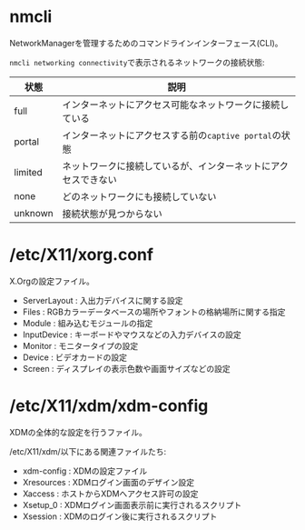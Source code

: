 # nmcli

NetworkManagerを管理するためのコマンドラインインターフェース(CLI)。

`nmcli networking connectivity`で表示されるネットワークの接続状態:

| 状態    | 説明                                                           |
|---------|----------------------------------------------------------------|
| full    | インターネットにアクセス可能なネットワークに接続している       |
| portal  | インターネットにアクセスする前の`captive portal`の状態         |
| limited | ネットワークに接続しているが、インターネットにアクセスできない |
| none    | どのネットワークにも接続していない                             |
| unknown | 接続状態が見つからない                                         |

# /etc/X11/xorg.conf

X.Orgの設定ファイル。

- ServerLayout : 入出力デバイスに関する設定
- Files : RGBカラーデータベースの場所やフォントの格納場所に関する指定
- Module : 組み込むモジュールの指定
- InputDevice : キーボードやマウスなどの入力デバイスの設定
- Monitor : モニタータイプの設定
- Device : ビデオカードの設定
- Screen : ディスプレイの表示色数や画面サイズなどの設定

# /etc/X11/xdm/xdm-config

XDMの全体的な設定を行うファイル。

/etc/X11/xdm/以下にある関連ファイルたち:

- xdm-config : XDMの設定ファイル
- Xresources : XDMログイン画面のデザイン設定
- Xaccess : ホストからXDMへアクセス許可の設定
- Xsetup_0 : XDMログイン画面表示前に実行されるスクリプト
- Xsession : XDMのログイン後に実行されるスクリプト

